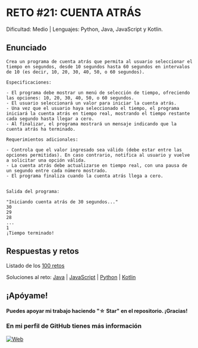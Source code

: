 # RETO #21: CUENTA ATRÁS
Dificultad: Medio | Lenguajes: Python, Java, JavaScript y Kotlin.

## Enunciado

```
Crea un programa de cuenta atrás que permita al usuario seleccionar el tiempo en segundos, desde 10 segundos hasta 60 segundos en intervalos de 10 (es decir, 10, 20, 30, 40, 50, o 60 segundos).

Especificaciones:

- El programa debe mostrar un menú de selección de tiempo, ofreciendo las opciones: 10, 20, 30, 40, 50, o 60 segundos.
- El usuario seleccionará un valor para iniciar la cuenta atrás.
- Una vez que el usuario haya seleccionado el tiempo, el programa iniciará la cuenta atrás en tiempo real, mostrando el tiempo restante cada segundo hasta llegar a cero.
- Al finalizar, el programa mostrará un mensaje indicando que la cuenta atrás ha terminado.

Requerimientos adicionales:

- Controla que el valor ingresado sea válido (debe estar entre las opciones permitidas). En caso contrario, notifica al usuario y vuelve a solicitar una opción válida.
- La cuenta atrás debe actualizarse en tiempo real, con una pausa de un segundo entre cada número mostrado.
- El programa finaliza cuando la cuenta atrás llega a cero.


Salida del programa:

"Iniciando cuenta atrás de 30 segundos..."
30
29
28
...
1
¡Tiempo terminado!

```

## Respuestas y retos
Listado de los [100 retos](/README.md)

Soluciones al reto: 
[Java](/RETOS/Reto21/Reto21.java) | 
[JavaScript](/RETOS/Reto21/Reto21.js) | 
[Python](/RETOS/Reto21/Reto21.py) |
[Kotlin](/RETOS/Reto21/Reto21.kt)



## ¡Apóyame! 
#### Puedes apoyar mi trabajo haciendo "☆ Star" en el repositorio. ¡Gracias!

### En mi perfil de GitHub tienes más información

[![Web](https://img.shields.io/badge/GitHub-breativo-14a1f0?style=for-the-badge&logo=github&logoColor=white&labelColor=101010)](https://github.com/breativo)